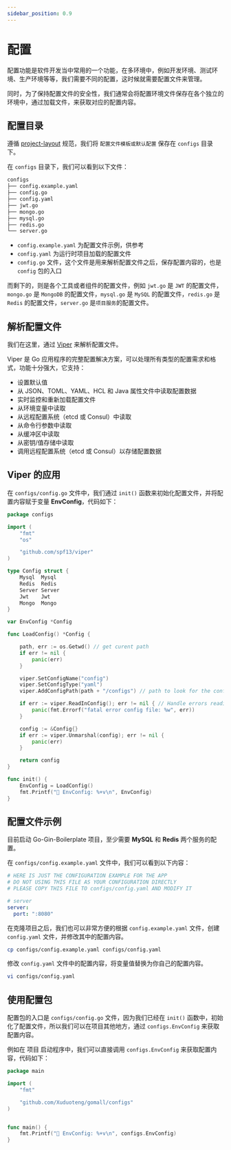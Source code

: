 ```yaml
---
sidebar_position: 0.9
---
```


# 配置

配置功能是软件开发当中常用的一个功能，在多环境中，例如开发环境、测试环境、生产环境等等，我们需要不同的配置，这时候就需要配置文件来管理。

同时，为了保持配置文件的安全性，我们通常会将配置环境文件保存在各个独立的环境中，通过加载文件，来获取对应的配置内容。

## 配置目录

遵循 [project-layout](https://github.com/golang-standards/project-layout) 规范，我们将 `配置文件模板或默认配置` 保存在 `configs` 目录下。

在 `configs` 目录下，我们可以看到以下文件：

```sh
configs
├── config.example.yaml
├── config.go
├── config.yaml
├── jwt.go
├── mongo.go
├── mysql.go
├── redis.go
└── server.go
```

- `config.example.yaml` 为配置文件示例，供参考
- `config.yaml` 为运行时项目加载的配置文件
- `config.go` 文件，这个文件是用来解析配置文件之后，保存配置内容的，也是 `config` 包的入口

而剩下的，则是各个工具或者组件的配置文件，例如 `jwt.go` 是 `JWT` 的配置文件，`mongo.go` 是 `MongoDB` 的配置文件，`mysql.go` 是 `MySQL` 的配置文件，`redis.go` 是 `Redis` 的配置文件，`server.go` 是`项目服务`的配置文件。

## 解析配置文件

我们在这里，通过 [Viper](https://github.com/spf13/viper) 来解析配置文件。

Viper 是 Go 应用程序的完整配置解决方案，可以处理所有类型的配置需求和格式，功能十分强大，它支持：

- 设置默认值
- 从 JSON、TOML、YAML、HCL 和 Java 属性文件中读取配置数据
- 实时监控和重新加载配置文件
- 从环境变量中读取
- 从远程配置系统（etcd 或 Consul）中读取
- 从命令行参数中读取
- 从缓冲区中读取
- 从密钥/值存储中读取
- 调用远程配置系统（etcd 或 Consul）以存储配置数据

## Viper 的应用

在 `configs/config.go` 文件中，我们通过 `init()` 函数来初始化配置文件，并将配置内容赋于变量 **EnvConfig**，代码如下：

```go
package configs

import (
	"fmt"
	"os"

	"github.com/spf13/viper"
)

type Config struct {
	Mysql  Mysql
	Redis  Redis
	Server Server
	Jwt    Jwt
	Mongo  Mongo
}

var EnvConfig *Config

func LoadConfig() *Config {

	path, err := os.Getwd() // get curent path
	if err != nil {
		panic(err)
	}

	viper.SetConfigName("config")
	viper.SetConfigType("yaml")
	viper.AddConfigPath(path + "/configs") // path to look for the config file in

	if err := viper.ReadInConfig(); err != nil { // Handle errors reading the config file
		panic(fmt.Errorf("fatal error config file: %w", err))
	}

	config := &Config{}
	if err := viper.Unmarshal(config); err != nil {
		panic(err)
	}

	return config
}

func init() {
	EnvConfig = LoadConfig()
	fmt.Printf("👻 EnvConfig: %+v\n", EnvConfig)
}

```

## 配置文件示例

目前启动 Go-Gin-Boilerplate 项目，至少需要 **MySQL** 和 **Redis** 两个服务的配置。

在 `configs/config.example.yaml` 文件中，我们可以看到以下内容：

```yaml
# HERE IS JUST THE CONFIGURATION EXAMPLE FOR THE APP
# DO NOT USING THIS FILE AS YOUR CONFIGURATION DIRECTLY
# PLEASE COPY THIS FILE TO configs/config.yaml AND MODIFY IT

# server
server:
  port: ":8080"
```

在克隆项目之后，我们也可以非常方便的根据 `config.example.yaml` 文件，创建 `config.yaml` 文件，并修改其中的配置内容。

```sh
cp configs/config.example.yaml configs/config.yaml
```

修改 `config.yaml` 文件中的配置内容，将变量值替换为你自己的配置内容。

```sh
vi configs/config.yaml
```

## 使用配置包

配置包的入口是 `configs/config.go` 文件，因为我们已经在 `init()` 函数中，初始化了配置文件，所以我们可以在项目其他地方，通过 `configs.EnvConfig` 来获取配置内容。

例如在 项目 启动程序中，我们可以直接调用 `configs.EnvConfig` 来获取配置内容，代码如下：

```go
package main

import (
    "fmt"

    "github.com/Xuduoteng/gomall/configs"
)


func main() {
    fmt.Printf("👻 EnvConfig: %+v\n", configs.EnvConfig)
}
```

